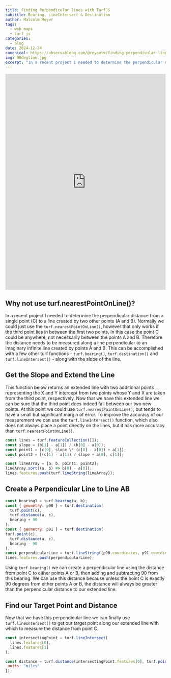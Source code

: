 ```yaml
---
title: Finding Perpendicular lines with TurfJS
subtitle: Bearing, LineIntersect & Destination
author: Malcolm Meyer
tags:
  - web maps
  - turf js
categories:
  - blog
date: 2024-12-24
canonical: https://observablehq.com/@reyemtm/finding-perpendicular-lines-with-turfjs
img: 90degline.jpg
excerpt: "In a recent project I needed to determine the perpendicular distance from a single point (C) to a line created by two other points (A and B)."
---
```


<iframe width="100%" height="676" frameborder="0"
  src="https://observablehq.com/embed/@reyemtm/finding-perpendicular-lines-with-turfjs?cells=container"></iframe>

## Why not use turf.nearestPointOnLine()?

In a recent project I needed to determine the perpendicular distance from a single point (C) to a line created by two other points (A and B). Normally we could just use the `turf.nearestPointOnLine()`, however that only works if the third point lies in between the first two points. In this case the point C could be anywhere, not necessarily between the points A and B. Therefore the distance needs to be measured along a line perpendicular to an imaginary infinite line created by points A and B. This can be accomplished with a few other turf functions - `turf.bearing()`, `turf.destination()` and `turf.lineIntersect()` - along with the slope of the line.

## Get the Slope and Extend the Line

This function below returns an extended line with two additional points representing the X and Y intercept from two points whose Y and X are taken from the third point, respectively. Now that we have this extended line we can be sure that the third point does indeed fall between our two new points. At this point we could use `turf.nearestPointOnLine()`, but tends to have a small but significant margin of error. To improve the accuracy of our measurement we can use the `turf.lineIntersect()` function, which also does not always place a point directly on the lines, but it has more accuracy than `turf.nearestPointOnLine()`.

```Javascript
const lines = turf.featureCollection([]);
const slope = (b[1] - a[1]) / (b[0] - a[0]);
const point1 = [c[0], slope \* (c[0] - a[0]) + a[1]];
const point2 = [(c[1] - a[1]) / slope + a[0], c[1]];

const lineArray = [a, b, point1, point2];
lineArray.sort((a, b) => b[0] - a[0]);
lines.features.push(turf.lineString(lineArray));
```

## Create a Perpendicular Line to Line AB

```Javascript
const bearing1 = turf.bearing(a, b);
const { geometry: p90 } = turf.destination(
  turf.point(c),
  turf.distance(a, c),
  bearing + 90
);
const { geometry: p91 } = turf.destination(
turf.point(c),
  turf.distance(a, c),
  bearing - 90
);
const perpendicularLine = turf.lineString([p90.coordinates, p91.coordinates]);
lines.features.push(perpendicularLine);
```

Using `turf.bearing()` we can create a perpendicular line using the distance from point C to either points A or B, then adding and subtracting 90 from this bearing. We can use this distance because unless the point C is exactly 90 degrees from either points A or B, the distance will always be greater than the perpendicular distance to our extended line.

## Find our Target Point and Distance

Now that we have this perpendicular line we can finally use `turf.lineIntersect()` to get our target point along our extended line with which to measure the distance from point C.

```Javascript
const intersectingPoint = turf.lineIntersect(
  lines.features[0],
  lines.features[1]
);

const distance = turf.distance(intersectingPoint.features[0], turf.point(c), {
 units: "miles"
});
```
